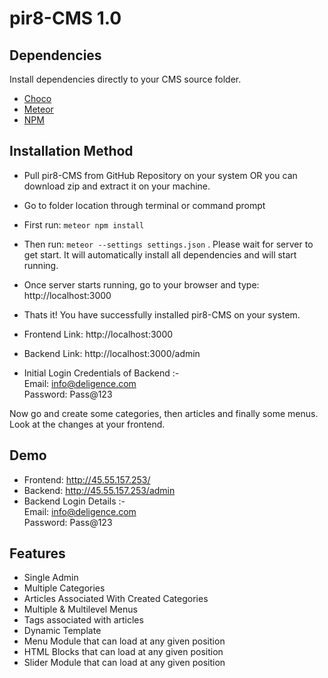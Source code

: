 # pir8-CMS 1.0

## Dependencies
Install dependencies directly to your CMS source folder.
- [Choco](https://chocolatey.org/install) 
- [Meteor](https://www.meteor.com/install)
- [NPM](https://www.npmjs.com/get-npm)


## Installation Method
- Pull pir8-CMS from GitHub Repository on your system OR you can download zip and extract it on your machine.
- Go to folder location through terminal or command prompt
- First run: `meteor npm install` 
- Then run: `meteor --settings settings.json` . Please wait for server to get start. It will automatically install all dependencies and will start running.
- Once server starts running, go to your browser and type: http://localhost:3000
- Thats it! You have successfully installed pir8-CMS on your system.

- Frontend Link: http://localhost:3000
- Backend Link: http://localhost:3000/admin

- Initial Login Credentials of Backend :-<br>
	Email: info@deligence.com<br>
	Password: Pass@123

Now go and create some categories, then articles and finally some menus. Look at the changes at your frontend.

## Demo
- Frontend: http://45.55.157.253/
- Backend: http://45.55.157.253/admin
- Backend Login Details :-<br>
	Email: info@deligence.com<br>
	Password: Pass@123

## Features
- Single Admin
- Multiple Categories
- Articles Associated With Created Categories
- Multiple & Multilevel Menus
- Tags associated with articles
- Dynamic Template
- Menu Module that can load at any given position
- HTML Blocks that can load at any given position
- Slider Module that can load at any given position

